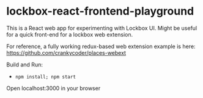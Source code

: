 # lockbox-react-frontend-playground

This is a React web app for experimenting with Lockbox UI. 
Might be useful for a quick front-end for a lockbox web extension.

For reference, a fully working redux-based web extension example is here:
https://github.com/crankycoder/places-webext

Build and Run:

- `npm install; npm start`

Open localhost:3000 in your browser
